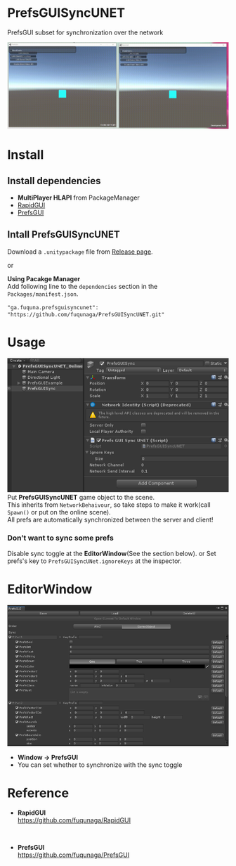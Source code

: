 # PrefsGUISyncUNET
PrefsGUI subset for synchronization over the network

![SyncOverUNET](Documentation~/SyncOverUNET.gif)


# Install

## Install dependencies

- **MultiPlayer HLAPI** from PackageManager
- [RapidGUI](https://github.com/fuqunaga/RapidGUI)
- [PrefsGUI](https://github.com/fuqunaga/PrefsGUI)

## Intall PrefsGUISyncUNET
Download a `.unitypackage` file from [Release page](https://github.com/fuqunaga/PrefsGUISyncUNET/releases).

or

**Using Pacakge Manager**  
Add following line to the `dependencies` section in the `Packages/manifest.json`.
```
"ga.fuquna.prefsguisyncunet": "https://github.com/fuqunaga/PrefsGUISyncUNET.git"
```

# Usage
![EditorWindow](Documentation~/PrefsGUISyncObj.png)
Put **PrefsGUISyncUNET** game object to the scene.  
This inherits from `NetworkBehaivour`, so take steps to make it work(call `Spawn()` or put on the online scene).
<br>
All prefs are automatically synchronized between the server and client!

### Don’t want to sync some prefs
Disable sync toggle at the **EditorWindow**(See the section below).
or Set prefs's key to `PrefsGUISyncUNet.ignoreKeys` at the inspector.

# EditorWindow
![EditorWindow](Documentation~/EditorWindow.png)
- **Window -> PrefsGUI**
- You can set whether to synchronize with the sync toggle

# Reference
- **RapidGUI**  
https://github.com/fuqunaga/RapidGUI
<br>

- **PrefsGUI**  
https://github.com/fuqunaga/PrefsGUI
